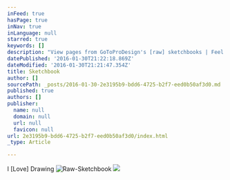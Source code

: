 ```yaml
---
inFeed: true
hasPage: true
inNav: true
inLanguage: null
starred: true
keywords: []
description: "View pages from GoToProDesign's [raw] sketchbooks | Feel free to browse through the  galleries | Draw. Draw. Draw.\""
datePublished: '2016-01-30T21:22:18.869Z'
dateModified: '2016-01-30T21:21:47.354Z'
title: Sketchbook
author: []
sourcePath: _posts/2016-01-30-2e3195b9-bdd6-4725-b2f7-eed0b50af3d0.md
published: true
authors: []
publisher:
  name: null
  domain: null
  url: null
  favicon: null
url: 2e3195b9-bdd6-4725-b2f7-eed0b50af3d0/index.html
_type: Article

---
```

I \[Love\] Drawing
![Raw-Sketchbook](https://s3-us-west-2.amazonaws.com/the-grid-img/p/cdf3a730799ca3b8921464e5f67ee5ce0b761d59.jpg)
![](https://the-grid-user-content.s3-us-west-2.amazonaws.com/e5d646b7-7c00-43fa-afb0-ad12619dc70a.jpg)